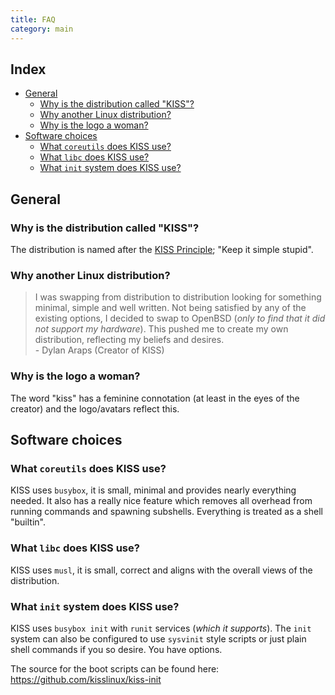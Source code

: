 ```yaml
---
title: FAQ
category: main
---
```


## Index

<!-- vim-markdown-toc GFM -->

* [General](#general)
    * [Why is the distribution called "KISS"?](#why-is-the-distribution-called-kiss)
    * [Why another Linux distribution?](#why-another-linux-distribution)
    * [Why is the logo a woman?](#why-is-the-logo-a-woman)
* [Software choices](#software-choices)
    * [What `coreutils` does KISS use?](#what-coreutils-does-kiss-use)
    * [What `libc` does KISS use?](#what-libc-does-kiss-use)
    * [What `init` system does KISS use?](#what-init-system-does-kiss-use)

<!-- vim-markdown-toc -->


## General

### Why is the distribution called "KISS"?

The distribution is named after the [KISS Principle](https://en.wikipedia.org/wiki/KISS_principle); "Keep it simple stupid".

### Why another Linux distribution?

> I was swapping from distribution to distribution looking for something minimal, simple and well written. Not being satisfied by any of the existing options, I decided to swap to OpenBSD (*only to find that it did not support my hardware*). This pushed me to create my own distribution, reflecting my beliefs and desires.<br>- Dylan Araps (Creator of KISS)

### Why is the logo a woman?

The word "kiss" has a feminine connotation (at least in the eyes of the creator) and the logo/avatars reflect this.

## Software choices

### What `coreutils` does KISS use?

KISS uses `busybox`, it is small, minimal and provides nearly everything needed. It also has a really nice feature which removes all overhead from running commands and spawning subshells. Everything is treated as a shell "builtin".

### What `libc` does KISS use?

KISS uses `musl`, it is small, correct and aligns with the overall views of the distribution.

### What `init` system does KISS use?

KISS uses `busybox init` with `runit` services (*which it supports*). The `init` system can also be configured to use `sysvinit` style scripts or just plain shell commands if you so desire. You have options.

The source for the boot scripts can be found here: <https://github.com/kisslinux/kiss-init>
